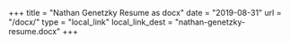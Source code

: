 +++
title = "Nathan Genetzky Resume as docx"
date = "2019-08-31"
url = "/docx/"
type = "local_link"
local_link_dest = "nathan-genetzky-resume.docx"
+++
